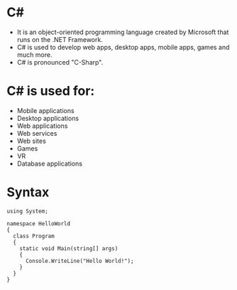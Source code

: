 # C#
- It is an object-oriented programming language created by Microsoft that runs on the .NET Framework.
- C# is used to develop web apps, desktop apps, mobile apps, games and much more.
- C# is pronounced "C-Sharp".

# C# is used for:
- Mobile applications
- Desktop applications
- Web applications
- Web services
- Web sites
- Games
- VR
- Database applications

# Syntax

```
using System;

namespace HelloWorld
{
  class Program
  {
    static void Main(string[] args)
    {
      Console.WriteLine("Hello World!");    
    }
  }
}
```
